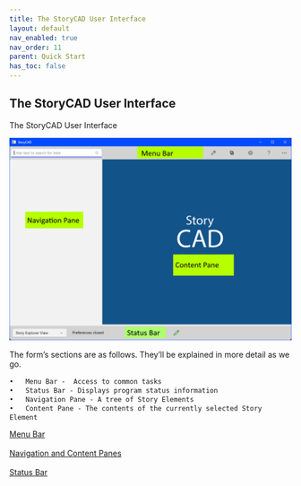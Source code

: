 ```yaml
---
title: The StoryCAD User Interface
layout: default
nav_enabled: true
nav_order: 11
parent: Quick Start
has_toc: false
---
```

## The StoryCAD User Interface
The StoryCAD User Interface

![](../media/User-Interface.png)

The form’s sections are as follows. They’ll be explained in more detail as we go.

	•	Menu Bar -  Access to common tasks
	•	Status Bar - Displays program status information
	•	Navigation Pane - A tree of Story Elements
	•	Content Pane - The contents of the currently selected Story Element


[Menu Bar](Menu_Bar.html) <br/><br/>
[Navigation and  Content Panes](Navigation_and_Content_Panes.html) <br/><br/>
[Status Bar](Status_Bar.html) <br/><br/>
